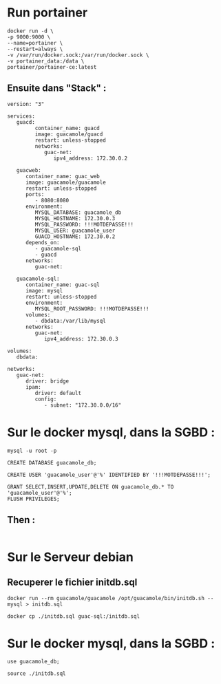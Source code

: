 # Run portainer

```
docker run -d \
-p 9000:9000 \
--name=portainer \
--restart=always \
-v /var/run/docker.sock:/var/run/docker.sock \
-v portainer_data:/data \
portainer/portainer-ce:latest
```

## Ensuite dans "Stack" : 

```
version: "3"

services:
   guacd:
         container_name: guacd
         image: guacamole/guacd
         restart: unless-stopped
         networks:
            guac-net:
               ipv4_address: 172.30.0.2
            
   guacweb:
      container_name: guac_web
      image: guacamole/guacamole
      restart: unless-stopped
      ports:
         - 8080:8080
      environment:
         MYSQL_DATABASE: guacamole_db
         MYSQL_HOSTNAME: 172.30.0.3
         MYSQL_PASSWORD: !!!MOTDEPASSE!!!
         MYSQL_USER: guacamole_user
         GUACD_HOSTNAME: 172.30.0.2
      depends_on:
         - guacamole-sql
         - guacd
      networks:
         guac-net:
         
   guacamole-sql:
      container_name: guac-sql
      image: mysql
      restart: unless-stopped
      environment:
         MYSQL_ROOT_PASSWORD: !!!MOTDEPASSE!!!
      volumes:
         - dbdata:/var/lib/mysql
      networks:
         guac-net:
            ipv4_address: 172.30.0.3
            
volumes:
   dbdata:
    
networks:
   guac-net:
      driver: bridge
      ipam:
         driver: default
         config:
            - subnet: "172.30.0.0/16"
```

# Sur le docker mysql, dans la SGBD :

```mysql -u root -p```

```CREATE DATABASE guacamole_db;```

```CREATE USER 'guacamole_user'@'%' IDENTIFIED BY '!!!MOTDEPASSE!!!';```

```
GRANT SELECT,INSERT,UPDATE,DELETE ON guacamole_db.* TO 'guacamole_user'@'%';
FLUSH PRIVILEGES;
```
## Then : 

```quit
```

# Sur le Serveur debian 

## Recuperer le fichier initdb.sql

```
docker run --rm guacamole/guacamole /opt/guacamole/bin/initdb.sh --mysql > initdb.sql
```
```
docker cp ./initdb.sql guac-sql:/initdb.sql
```
# Sur le docker mysql, dans la SGBD :
```
use guacamole_db;
```
```
source ./initdb.sql
```
